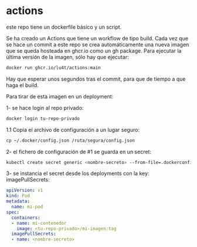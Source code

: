 # actions


este repo tiene un dockerfile básico y un script.

Se ha creado un Actions que tiene un workflow de tipo build. Cada vez que se hace un commit a este repo
se crea automáticamente una nueva imagen que se queda hosteada en ghcr.io como un gh package.
Para ejecutar la última versión de la imagen, sólo hay que ejecutar:

```bash
docker run ghcr.io/lu4t/actions:main
```
Hay que esperar unos segundos tras el commit, para que de tiempo a que haga el build.

Para tirar de esta imagen en un deployment:

1- se hace login al repo privado:

```bash
docker login tu-repo-privado
```

1.1 Copia el archivo de configuración a un lugar seguro:

```bash
cp ~/.docker/config.json /ruta/segura/config.json
```

2- el fichero de configuración de #1 se guarda en un secret:

```bash
kubectl create secret generic <nombre-secreto> --from-file=.dockerconfigjson=/ruta/segura/config.json --type=kubernetes.io/dockerconfigjson
```

3- se instancia el secret desde los deployments con la key: imagePullSecrets:

```yaml
apiVersion: v1
kind: Pod
metadata:
  name: mi-pod
spec:
  containers:
  - name: mi-contenedor
    image: <tu-repo-privado>/mi-imagen:tag
  imagePullSecrets:
  - name: <nombre-secreto>
```


